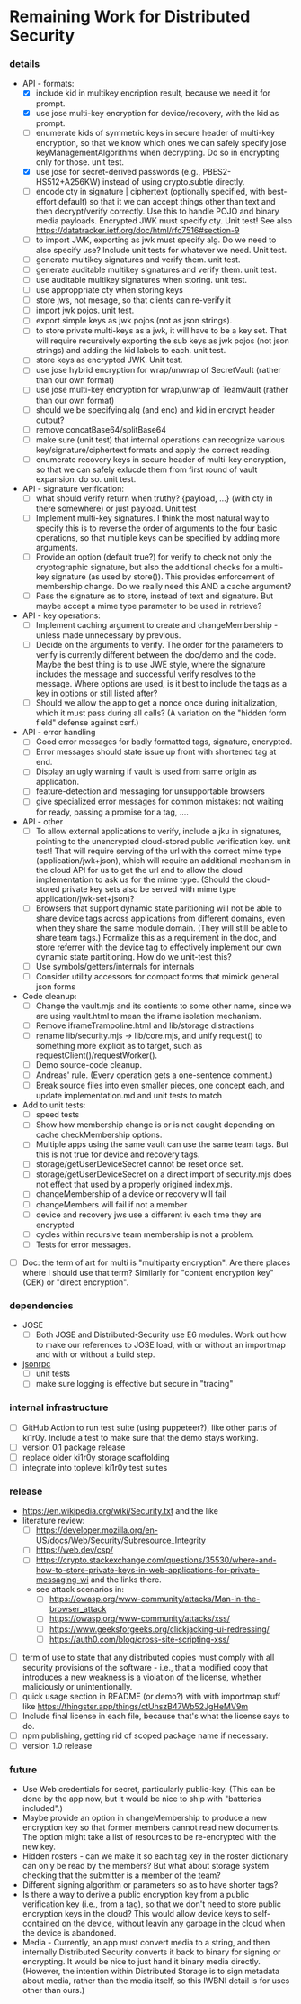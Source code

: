 # Remaining Work for Distributed Security

### details
- API - formats:
   - [x] include kid in multikey encription result, because we need it for prompt.
   - [x] use jose multi-key encryption for device/recovery, with the kid as prompt.
   - [ ] enumerate kids of symmetric keys in secure header of multi-key encryption, so that we know which ones we can safely specify jose keyManagementAlgorithms when decrypting. Do so in encrypting only for those. unit test.
   - [x] use jose for secret-derived passwords (e.g., PBES2-HS512+A256KW) instead of using crypto.subtle directly.
   - [ ] encode cty in signature | ciphertext (optionally specified, with best-effort default) so that it we can accept things other than text and then decrypt/verify correctly. Use this to handle POJO and binary media payloads. Encrypted JWK must specify cty. Unit test! See also https://datatracker.ietf.org/doc/html/rfc7516#section-9
  - [ ] to import JWK, exporting as jwk must specify alg. Do we need to also specify use? Include unit tests for whatever we need. Unit test.
  - [ ] generate multikey signatures and verify them. unit test.
  - [ ] generate auditable multikey signatures and verify them. unit test.
  - [ ] use auditable multikey signatures when storing. unit test.
  - [ ] use approppriate cty when storing keys
  - [ ] store jws, not mesage, so that clients can re-verify it
  - [ ] import jwk pojos. unit test.
  - [ ] export simple keys as jwk pojos (not as json strings).
  - [ ] to store private multi-keys as a jwk, it will have to be a key set. That will require recursively exporting the sub keys as jwk pojos (not json strings) and adding the kid labels to each. unit test.
  - [ ] store keys as encrypted JWK. Unit test.
  - [ ] use jose hybrid encryption for wrap/unwrap of SecretVault (rather than our own format)
  - [ ] use jose multi-key encryption for wrap/unwrap of TeamVault (rather than our own format)
  - [ ] should we be specifying alg (and enc) and kid in encrypt header output?
  - [ ] remove concatBase64/splitBase64
  - [ ] make sure (unit test) that internal operations can recognize various key/signature/ciphertext formats and apply the correct reading. 
  - [ ] enumerate recovery keys in secure header of multi-key encryption, so that we can safely exlucde them from first round of vault expansion. do so. unit test.

- API - signature verification:
  - [ ] what should verify return when truthy? {payload, ...} (with cty in there somewhere) or just payload. Unit test
  - [ ] Implement multi-key signatures. I think the most natural way to specify this is to reverse the order of arguments to the four basic operations, so that multiple keys can be specified by adding more arguments.
  - [ ] Provide an option (default true?) for verify to check not only the cryptographic signature, but also the additional checks for a multi-key signature (as used by store()). This provides enforcement of membership change. Do we really need this AND a cache argument?
  - [ ] Pass the signature as to store, instead of text and signature. But maybe accept a mime type parameter to be used in retrieve?
 
- API - key operations:
   - [ ] Implement caching argument to create and changeMembership - unless made unnecessary by previous.
  - [ ] Decide on the arguments to verify. The order for the parameters to verify is currently different between the doc/demo and the code. Maybe the best thing is to use JWE style, where the signature includes the message and successful verify resolves to the message. Where options are used, is it best to include the tags as a key in options or still listed after?
  - [ ] Should we allow the app to get a nonce once during initialization, which it must pass during all calls? (A variation on the "hidden form field" defense against csrf.)
 
- API - error handling
  - [ ] Good error messages for badly formatted tags, signature, encrypted. 
  - [ ] Error messages should state issue up front with shortened tag at end.
  - [ ] Display an ugly warning if vault is used from same origin as application.
  - [ ] feature-detection and messaging for unsupportable browsers
  - [ ] give specialized error messages for common mistakes: not waiting for ready, passing a promise for a tag, ....

- API - other
  - [ ] To allow external applications to verify, include a jku in signatures, pointing to the unencrypted cloud-stored public verification key. unit test! That will require serving of the url with the correct mime type (application/jwk+json), which will require an additional mechanism in the cloud API for us to get the url and to allow the cloud implementation to ask us for the mime type. (Should the cloud-stored private key sets also be served with mime type application/jwk-set+json)? 
  - [ ] Browsers that support dynamic state paritioning will not be able to share device tags across applications from different domains, even when they share the same module domain. (They will still be able to share team tags.) Formalize this as a requirement in the doc, and store referrer with the device tag to effectively implement our own dynamic state partitioning. How do we unit-test this?
  - [ ] Use symbols/getters/internals for internals
  - [ ] Consider utility accessors for compact forms that mimick general json forms

- Code cleanup:
  - [ ] Change the vault.mjs and its contients to some other name, since we are using vault.html to mean the iframe isolation mechanism.
  - [ ] Remove iframeTrampoline.html and lib/storage distractions
  - [ ] rename lib/security.mjs -> lib/core.mjs, and unify request() to something more explicit as to target, such as requestClient()/requestWorker().
  - [ ] Demo source-code cleanup.
  - [ ] Andreas' rule. (Every operation gets a one-sentence comment.)
  - [ ] Break source files into even smaller pieces, one concept each, and update implementation.md and unit tests to match

- Add to unit tests:
  - [ ] speed tests
  - [ ] Show how membership change is or is not caught depending on cache checkMembership options.
  - [ ] Multiple apps using the same vault can use the same team tags. But this is not true for device and recovery tags.
  - [ ] storage/getUserDeviceSecret cannot be reset once set.
  - [ ] storage/getUserDeviceSecret on a direct import of security.mjs does not effect that used by a properly origined index.mjs.
  - [ ] changeMembership of a device or recovery will fail
  - [ ] changeMembers will fail if not a member
  - [ ] device and recovery jws use a different iv each time they are encrypted
  - [ ] cycles within recursive team membership is not a problem.
  - [ ] Tests for error messages.

- [ ] Doc: the term of art for multi is "multiparty encryption". Are there places where I should use that term? Similarly for "content encryption key" (CEK) or "direct encryption".

### dependencies
- JOSE 
  - [ ] Both JOSE and Distributed-Security use E6 modules. Work out how to make our references to JOSE load, with or without an importmap and with or without a build step.
- [jsonrpc](https://github.com/kilroy-code/jsonrpc)
  - [ ] unit tests
  - [ ] make sure logging is effective but secure in "tracing"
  
### internal infrastructure
- [ ] GitHub Action to run test suite (using puppeteer?), like other parts of ki1r0y. Include a test to make sure that the demo stays working.
- [ ] version 0.1 package release
- [ ] replace older ki1r0y storage scaffolding
- [ ] integrate into toplevel ki1r0y test suites

### release
- https://en.wikipedia.org/wiki/Security.txt and the like
- literature review:
  - [ ] https://developer.mozilla.org/en-US/docs/Web/Security/Subresource_Integrity
  - [ ] https://web.dev/csp/
  - [ ] https://crypto.stackexchange.com/questions/35530/where-and-how-to-store-private-keys-in-web-applications-for-private-messaging-wi and the links there.
  - see attack scenarios in:
    - [ ] https://owasp.org/www-community/attacks/Man-in-the-browser_attack
    - [ ] https://owasp.org/www-community/attacks/xss/
    - [ ] https://www.geeksforgeeks.org/clickjacking-ui-redressing/
    - [ ] https://auth0.com/blog/cross-site-scripting-xss/
- [ ] term of use to state that any distributed copies must comply with all security provisions of the software - i.e., that a modified copy that introduces a new weakness is a violation of the license, whether maliciously or unintentionally.
- [ ] quick usage section in README (or demo?) with with importmap stuff like https://thingster.app/things/ctUhszB47Wb52JgHeMV9m
- [ ] Include final license in each file, because that's what the license says to do.
- [ ] npm publishing, getting rid of scoped package name if necessary.
- [ ] version 1.0 release

### future
- Use Web credentials for secret, particularly public-key. (This can be done by the app now, but it would be nice to ship with "batteries included".)
- Maybe provide an option in changeMembership to produce a new encryption key so that former members cannot read new documents. The option might take a list of resources to be re-encrypted with the new key.
- Hidden rosters - can we make it so each tag key in the roster dictionary can only be read by the members? But what about storage system checking that the submitter is a member of the team?
- Different signing algorithm or parameters so as to have shorter tags?
- Is there a way to derive a public encryption key from a public verification key (i.e., from a tag), so that we don't need to store public encryption keys in the cloud? This would allow device keys to self-contained on the device, without leavin any garbage in the cloud when the device is abandoned.
- Media - Currently, an app must convert media to a string, and then internally Distributed Security converts it back to binary for signing or encrypting. It would be nice to just hand it binary media directly. (However, the intention within Distributed Storage is to sign metadata about media, rather than the media itself, so this IWBNI detail is for uses other than ours.)
